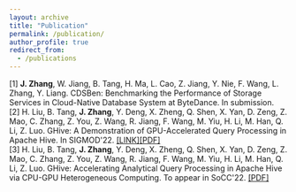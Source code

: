 ```yaml
---
layout: archive
title: "Publication"
permalink: /publication/
author_profile: true
redirect_from:
  - /publications
---
```


<!-- {% if author.googlescholar %}
  You can also find my articles on <u><a href="{{author.googlescholar}}">my Google Scholar profile</a>.</u>
{% endif %}

{% include base_path %}

{% for post in site.publications reversed %}
  {% include archive-single.html %}
{% endfor %} -->

[1] **J. Zhang**, W. Jiang, B. Tang, H. Ma, L. Cao, Z. Jiang, Y. Nie, F. Wang, L. Zhang, Y. Liang. CDSBen: Benchmarking the Performance of Storage Services in Cloud-Native Database System at ByteDance. In submission.\
[2] H. Liu, B. Tang, **J. Zhang**, Y. Deng, X. Zheng, Q. Shen, X. Yan, D. Zeng, Z. Mao, C. Zhang, Z. You, Z. Wang, R. Jiang, F. Wang, M. Yiu, H. Li, M. Han, Q. Li, Z. Luo. GHive: A Demonstration of GPU-Accelerated Query Processing in Apache Hive. In SIGMOD'22. [[LINK]](https://dl.acm.org/doi/abs/10.1145/3514221.3520166)[[PDF]](/files/SIGMOD22GHive_Demo.pdf)\
[3] H. Liu, B. Tang, **J. Zhang**, Y. Deng, X. Zheng, Q. Shen, X. Yan, D. Zeng, Z. Mao, C. Zhang, Z. You, Z. Wang, R. Jiang, F. Wang, M. Yiu, H. Li, M. Han, Q. Li, Z. Luo. GHive: Accelerating Analytical Query Processing in Apache Hive via CPU-GPU Heterogeneous Computing. To appear in SoCC'22. [[PDF]](/files/SoCC22GHive.pdf)